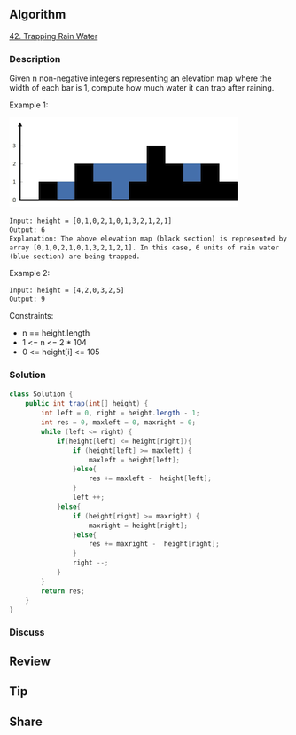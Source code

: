 ## Algorithm

[42. Trapping Rain Water](https://leetcode.com/problems/trapping-rain-water/)

### Description

Given n non-negative integers representing an elevation map where the width of each bar is 1, compute how much water it can trap after raining.

Example 1:

![](assets/20231011-5981c540.png)

```
Input: height = [0,1,0,2,1,0,1,3,2,1,2,1]
Output: 6
Explanation: The above elevation map (black section) is represented by array [0,1,0,2,1,0,1,3,2,1,2,1]. In this case, 6 units of rain water (blue section) are being trapped.
```

Example 2:

```
Input: height = [4,2,0,3,2,5]
Output: 9
```

Constraints:

- n == height.length
- 1 <= n <= 2 * 104
- 0 <= height[i] <= 105

### Solution

```java
class Solution {
    public int trap(int[] height) {
        int left = 0, right = height.length - 1;
        int res = 0, maxleft = 0, maxright = 0;
        while (left <= right) {
            if(height[left] <= height[right]){
                if (height[left] >= maxleft) {
                    maxleft = height[left];
                }else{
                    res += maxleft -  height[left];
                }
                left ++;
            }else{
                if (height[right] >= maxright) {
                    maxright = height[right];
                }else{
                    res += maxright -  height[right];
                }
                right --;
            }
        }
        return res;
    }
}
```

### Discuss

## Review


## Tip


## Share
